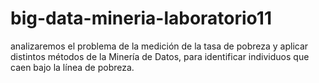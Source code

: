 # big-data-mineria-laboratorio11
analizaremos el problema de la medición de la tasa de pobreza y aplicar distintos métodos de la Minería de Datos, para identificar individuos que caen bajo la línea de pobreza.
